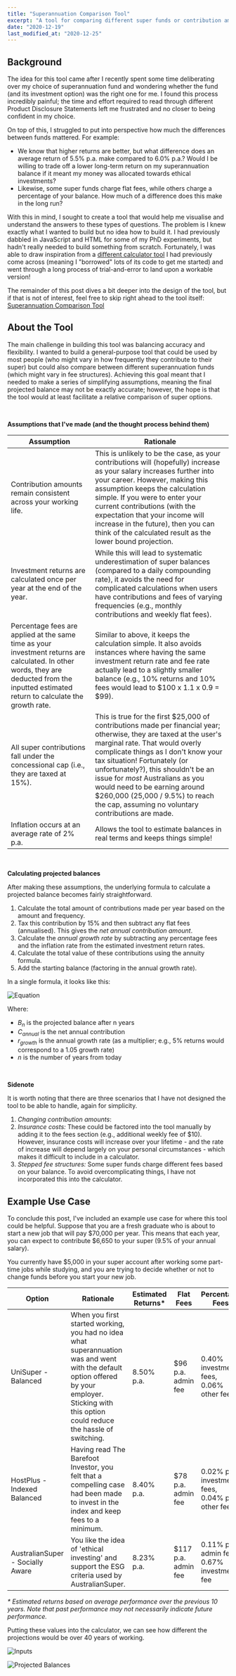 ```yaml
---
title: "Superannuation Comparison Tool"
excerpt: "A tool for comparing different super funds or contribution amounts."
date: "2020-12-19"
last_modified_at: "2020-12-25"
---
```


## Background

The idea for this tool came after I recently spent some time deliberating over my choice of superannuation fund and wondering whether the fund (and its investment option) was the right one for me. I found this process incredibly painful; the time and effort required to read through different Product Disclosure Statements left me frustrated and no closer to being confident in my choice.

On top of this, I struggled to put into perspective how much the differences between funds mattered. For example:

* We know that higher returns are better, but what difference does an average return of 5.5% p.a. make compared to 6.0% p.a.? Would I be willing to trade off a lower long-term return on my superannuation balance if it meant my money was allocated towards ethical investments?
* Likewise, some super funds charge flat fees, while others charge a percentage of your balance. How much of a difference does this make in the long run?

With this in mind, I sought to create a tool that would help me visualise and understand the answers to these types of questions. The problem is I knew exactly what I wanted to build but no idea how to build it. I had previously dabbled in JavaScript and HTML for some of my PhD experiments, but hadn't really needed to build something from scratch. Fortunately, I was able to draw inspiration from a [different calculator tool](https://investcalc.github.io) I had previously come across (meaning I "borrowed" lots of its code to get me started) and went through a long process of trial-and-error to land upon a workable version!

The remainder of this post dives a bit deeper into the design of the tool, but if that is not of interest, feel free to skip right ahead to the tool itself: [Superannuation Comparison Tool](/assets/posts/superannuation_comparison_tool/super_tool.html)

## About the Tool

The main challenge in building this tool was balancing accuracy and flexibility. I wanted to build a general-purpose tool that could be used by most people (who might vary in how frequently they contribute to their super) but could also compare between different superannuation funds (which might vary in fee structures). Achieving this goal meant that I needed to make a series of simplifying assumptions, meaning the final projected balance may not be exactly accurate; however, the hope is that the tool would at least facilitate a relative comparison of super options.

&nbsp;  

**Assumptions that I've made (and the thought process behind them)**

| Assumption | Rationale |
| ---------- | --------- |
| Contribution amounts remain consistent across your working life. | This is unlikely to be the case, as your contributions will (hopefully) increase as your salary increases further into your career. However, making this assumption keeps the calculation simple. If you were to enter your current contributions (with the expectation that your income will increase in the future), then you can think of the calculated result as the lower bound projection. |
| Investment returns are calculated once per year at the end of the year. | While this will lead to systematic underestimation of super balances (compared to a daily compounding rate), it avoids the need for complicated calculations when users have contributions and fees of varying frequencies (e.g., monthly contributions and weekly flat fees). |
| Percentage fees are applied at the same time as your investment returns are calculated. In other words, they are deducted from the inputted estimated return to calculate the growth rate. | Similar to above, it keeps the calculation simple. It also avoids instances where having the same investment return rate and fee rate actually lead to a slightly smaller balance (e.g., 10% returns and 10% fees would lead to $100 x 1.1 x 0.9 = $99). |
| All super contributions fall under the concessional cap (i.e., they are taxed at 15%). | This is true for the first $25,000 of contributions made per financial year; otherwise, they are taxed at the user's marginal rate. That would overly complicate things as I don't know your tax situation! Fortunately (or unfortunately?), this shouldn't be an issue for *most* Australians as you would need to be earning around $260,000 (25,000 / 9.5%) to reach the cap, assuming no voluntary contributions are made. |
| Inflation occurs at an average rate of 2% p.a. | Allows the tool to estimate balances in real terms and keeps things simple! |

&nbsp;  

**Calculating projected balances**

After making these assumptions, the underlying formula to calculate a projected balance becomes fairly straightforward.

1. Calculate the total amount of contributions made per year based on the amount and frequency.
2. Tax this contribution by 15% and then subtract any flat fees (annualised). This gives the *net annual contribution amount*.
3. Calculate the *annual growth rate* by subtracting any percentage fees and the inflation rate from the estimated investment return rates.
4. Calculate the total value of these contributions using the annuity formula.
5. Add the starting balance (factoring in the annual growth rate).

In a single formula, it looks like this:

![Equation](/assets/posts/superannuation_comparison_tool/calculation_formula.png)

Where:

* *B<sub>n</sub>* is the projected balance after n years
* *C<sub>annual</sub>* is the net annual contribution
* *r<sub>growth</sub>* is the annual growth rate (as a multiplier; e.g., 5% returns would correspond to a 1.05 growth rate)
* *n* is the number of years from today

&nbsp;  

**Sidenote**

It is worth noting that there are three scenarios that I have not designed the tool to be able to handle, again for simplicity.

1. *Changing contribution amounts*:
1. *Insurance costs:* These could be factored into the tool manually by adding it to the fees section (e.g., additional weekly fee of $10). However, insurance costs will increase over your lifetime - and the rate of increase will depend largely on your personal circumstances - which makes it difficult to include in a calculator.
2. *Stepped fee structures:* Some super funds charge different fees based on your balance. To avoid overcomplicating things, I have not incorporated this into the calculator.

## Example Use Case

To conclude this post, I've included an example use case for where this tool could be helpful. Suppose that you are a fresh graduate who is about to start a new job that will pay $70,000 per year. This means that each year, you can expect to contribute $6,650 to your super (9.5% of your annual salary).

You currently have $5,000 in your super account after working some part-time jobs while studying, and you are trying to decide whether or not to change funds before you start your new job.

| Option | Rationale | Estimated Returns* | Flat Fees | Percentage Fees |
| ------ | --------- | ------------------ | --------- | --------------- |
| UniSuper - Balanced | When you first started working, you had no idea what superannuation was and went with the default option offered by your employer. Sticking with this option could reduce the hassle of switching. | 8.50% p.a. | $96 p.a. admin fee | 0.40% investment fees, 0.06% other fees |
| HostPlus - Indexed Balanced | Having read The Barefoot Investor, you felt that a compelling case had been made to invest in the index and keep fees to a minimum. | 8.40% p.a. | $78 p.a. admin fee | 0.02% p.a. investment fees, 0.04% p.a. other fees |
| AustralianSuper - Socially Aware | You like the idea of 'ethical investing' and support the ESG criteria used by AustralianSuper. | 8.23% p.a. | $117 p.a. admin fee | 0.11% p.a. admin fee, 0.67% investment fee |

*\* Estimated returns based on average performance over the previous 10 years. Note that past performance may not necessarily indicate future performance.*

Putting these values into the calculator, we can see how different the projections would be over 40 years of working.

![Inputs](/assets/posts/superannuation_comparison_tool/calculation_input.png)

![Projected Balances](/assets/posts/superannuation_comparison_tool/projected_balances.png)
